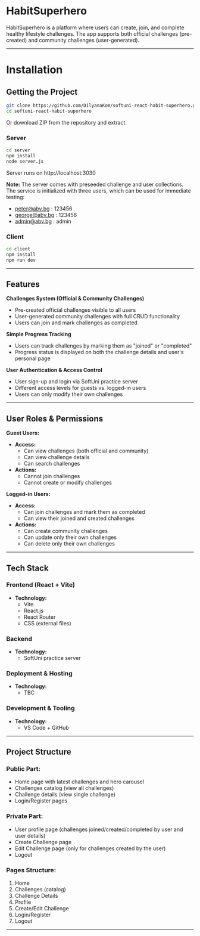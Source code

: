 # HabitSuperhero

HabitSuperhero is a platform where users can create, join, and complete healthy lifestyle challenges. The app supports both official challenges (pre-created) and community challenges (user-generated).

---
# Installation

## Getting the Project
```bash
git clone https://github.com/DilyanaKom/softuni-react-habit-superhero.git
cd softuni-react-habit-superhero
```
Or download ZIP from the repository and extract.

### Server
```bash
cd server
npm install
node server.js
```
Server runs on http://localhost:3030

**Note:** The server comes with preseeded challenge and user collections. The service is initialized with three users, which can be used for immediate testing:
* peter@abv.bg : 123456
* george@abv.bg : 123456
* admin@abv.bg : admin

### Client
```bash
cd client
npm install
npm run dev
```
---
## Features

**Challenges System (Official & Community Challenges)**
- Pre-created official challenges visible to all users
- User-generated community challenges with full CRUD functionality
- Users can join and mark challenges as completed

**Simple Progress Tracking**
- Users can track challenges by marking them as "joined" or "completed"
- Progress status is displayed on both the challenge details and user's personal page

**User Authentication & Access Control**
- User sign-up and login via SoftUni practice server
- Different access levels for guests vs. logged-in users
- Users can only modify their own challenges

---

## User Roles & Permissions

**Guest Users:**
- **Access:**
  - Can view challenges (both official and community)
  - Can view challenge details
  - Can search challenges
- **Actions:**
  - Cannot join challenges
  - Cannot create or modify challenges

**Logged-in Users:**
- **Access:**
  - Can join challenges and mark them as completed
  - Can view their joined and created challenges
- **Actions:**
  - Can create community challenges
  - Can update only their own challenges
  - Can delete only their own challenges

---

## Tech Stack

### Frontend (React + Vite)
- **Technology:**
  - Vite
  - React.js
  - React Router
  - CSS (external files)

### Backend 
- **Technology:**
  - SoftUni practice server



### Deployment & Hosting
- **Technology:**
  - TBC

### Development & Tooling
- **Technology:**
  - VS Code + GitHub

---

## Project Structure

### Public Part:
- Home page with latest challenges and hero carousel
- Challenges catalog (view all challenges)
- Challenge details (view single challenge)
- Login/Register pages

### Private Part:
- User profile page (challenges joined/created/completed by user and user details)
- Create Challenge page
- Edit Challenge page (only for challenges created by the user)
- Logout

### Pages Structure:
1. Home
2. Challenges (catalog)
3. Challenge Details
4. Profile
5. Create/Edit Challenge
6. Login/Register
7. Logout

---
